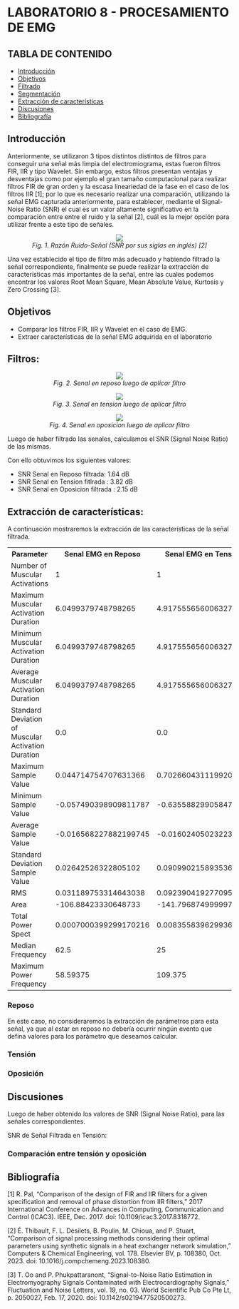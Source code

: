 # LABORATORIO 8 - PROCESAMIENTO DE EMG
## TABLA DE CONTENIDO

* [Introducción](#introducción)
* [Objetivos](#objetivos)
* [Filtrado](#filtrado)
* [Segmentación](#segmentación)
* [Extracción de características](#extracción-de-características)
* [Discusiones](#discusiones)
* [Bibliografía](#bibliografía)

## Introducción
Anteriormente, se utilizaron 3 tipos distintos distintos de filtros para conseguir una señal más limpia del electromiograma, estas fueron filtros FIR, IIR y tipo Wavelet. Sin embargo, estos filtros presentan ventajas y desventajas como por ejemplo el gran tamaño computacional para realizar filtros FIR de gran orden y la escasa lineariedad de la fase en el caso de los filtros IIR [1]; por lo que es necesario realizar una comparación, utilizando la señal EMG capturada anteriormente, para establecer, mediante el Signal-Noise Ratio (SNR) el cual es un valor altamente significativo en la comparación entre entre el ruido y la señal [2], cuál es la mejor opción para utilizar frente a este tipo de señales.

<p align="center" style="margin-bottom:0">
<img src="/ISB/Imágenes - Multimedia/Multimedia - Lab 8/SNR.png" align="center"/>
<div align="center"> <i>Fig. 1. Razón Ruido-Señal (SNR por sus siglas en inglés) [2] </i></div>
</p>


Una vez establecido el tipo de filtro más adecuado y habiendo filtrado la señal correspondiente, finalmente se puede realizar la extracción de características más importantes de la señal, entre las cuales podemos encontrar los valores Root Mean Square, Mean Absolute Value, Kurtosis y Zero Crossing [3].
## Objetivos
* Comparar los filtros FIR, IIR y Wavelet en el caso de EMG.
* Extraer características de la señal EMG adquirida en el laboratorio

## Filtros:

<p align="center" style="margin-bottom:0">
<img src="https://github.com/sofia-is-a-panda/ISB_2024_G3/blob/5bd77fbb06dd660484f1389c28c29380f8e35a1e/ISB/Im%C3%A1genes%20-%20Multimedia/Multimedia%20-%20Lab_8/reposo_filtro.png" align="center"/>
<div align="center"> <i>Fig. 2. Senal en reposo luego de aplicar filtro </i></div>
</p>

<p align="center" style="margin-bottom:0">
<img src="https://github.com/sofia-is-a-panda/ISB_2024_G3/blob/5bd77fbb06dd660484f1389c28c29380f8e35a1e/ISB/Im%C3%A1genes%20-%20Multimedia/Multimedia%20-%20Lab_8/tension_filtrado.png" align="center"/>
<div align="center"> <i>Fig. 3. Senal en tension luego de aplicar filtro </i></div>
</p>

<p align="center" style="margin-bottom:0">
<img src="https://github.com/sofia-is-a-panda/ISB_2024_G3/blob/5bd77fbb06dd660484f1389c28c29380f8e35a1e/ISB/Im%C3%A1genes%20-%20Multimedia/Multimedia%20-%20Lab_8/oposicion_filtrado.png" align="center"/>
<div align="center"> <i>Fig. 4. Senal en oposicion luego de aplicar filtro </i></div>
</p>

Luego de haber filtrado las senales, calculamos el SNR (Signal Noise Ratio) de las mismas.

Con ello obtuvimos los siguientes valores:

* SNR Senal en Reposo filtrada: 1.64 dB
* SNR Senal en Tension fitlrada : 3.82 dB
* SNR Senal en Oposicion filtrada : 2.15 dB


## Extracción de características:
A continuación mostraremos la extracción de las características de la señal filtrada.




<table>
        <tr>
            <th>Parameter</th>
            <th>Senal EMG en Reposo</th>
            <th>Senal EMG en Tension</th>
            <th>Senal EMG en Oposicion</th>
        </tr>
        <tr>
            <td>Number of Muscular Activations</td>
            <td>1</td>
            <td>1</td>
            <td>1</td>
        </tr>
        <tr>
            <td>Maximum Muscular Activation Duration</td>
            <td>6.0499379748798265</td>
            <td>4.917555656006327</td>
            <td>9.453643104973128</td>
        </tr>
        <tr>
            <td>Minimum Muscular Activation Duration</td>
            <td>6.0499379748798265</td>
            <td>4.917555656006327</td>
            <td>9.453643104973128</td>
        </tr>
        <tr>
            <td>Average Muscular Activation Duration</td>
            <td>6.0499379748798265</td>
            <td>4.917555656006327</td>
            <td>9.453643104973128</td>
        </tr>
        <tr>
            <td>Standard Deviation of Muscular Activation Duration</td>
            <td>0.0</td>
            <td>0.0</td>
            <td>0.0</td>
        </tr>
        <tr>
            <td>Maximum Sample Value</td>
            <td>0.044714754707631366</td>
            <td>0.7026604311199208</td>
            <td>1.3318609080773043</td>
        </tr>
        <tr>
            <td>Minimum Sample Value</td>
            <td>-0.057490398909811787</td>
            <td>-0.6355882990584738</td>
            <td>-1.255207042864222</td>
        </tr>
        <tr>
            <td>Average Sample Value</td>
            <td>-0.016568227882199745</td>
            <td>-0.016024050232231954</td>
            <td>-0.01649122739098117</td>
        </tr>
        <tr>
            <td>Standard Deviation Sample Value</td>
            <td>0.02642526322805102</td>
            <td>0.0909902158935363</td>
            <td>0.18601376405757442</td>
        </tr>
        <tr>
            <td>RMS</td>
            <td>0.031189753314643038</td>
            <td>0.09239041927709515</td>
            <td>0.18674335597211486</td>
        </tr>
        <tr>
            <td>Area</td>
            <td>-106.88423330648733</td>
            <td>-141.79687499999793</td>
            <td>-242.3236283603801</td>
        </tr>
        <tr>
            <td>Total Power Spect</td>
            <td>0.0007000399299170216</td>
            <td>0.008355839629936957</td>
            <td>0.033161401354944164</td>
        </tr>
        <tr>
            <td>Median Frequency</td>
            <td>62.5</td>
            <td>25</td>
            <td>117.1875</td>
        </tr>
        <tr>
            <td>Maximum Power Frequency</td>
            <td>58.59375</td>
            <td>109.375</td>
            <td>113.28125</td>
        </tr>
    </table>


### Reposo
En este caso, no consideraremos la extracción de parámetros para esta señal, ya que al estar en reposo no debería ocurrir ningún evento que defina valores para los parámetro que deseamos calcular.
### Tensión


### Oposición

## Discusiones

Luego de haber obtenido los valores de SNR (Signal Noise Ratio), para las señales correspondientes. 

SNR de Señal Filtrada en Tensión:


### Comparación entre tensión y oposición


## Bibliografía
[1] R. Pal, “Comparison of the design of FIR and IIR filters for a given specification and removal of phase distortion from IIR filters,” 2017 International Conference on Advances in Computing, Communication and Control (ICAC3). IEEE, Dec. 2017. doi: 10.1109/icac3.2017.8318772. <br>

[2] É. Thibault, F. L. Désilets, B. Poulin, M. Chioua, and P. Stuart, “Comparison of signal processing methods considering their optimal parameters using synthetic signals in a heat exchanger network simulation,” Computers &amp; Chemical Engineering, vol. 178. Elsevier BV, p. 108380, Oct. 2023. doi: 10.1016/j.compchemeng.2023.108380. <br>

[3] T. Oo and P. Phukpattaranont, “Signal-to-Noise Ratio Estimation in Electromyography Signals Contaminated with Electrocardiography Signals,” Fluctuation and Noise Letters, vol. 19, no. 03. World Scientific Pub Co Pte Lt, p. 2050027, Feb. 17, 2020. doi: 10.1142/s0219477520500273.